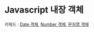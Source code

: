 # Javascript 내장 객체
키워드 : [Date 객체](https://www.w3schools.com/js/js_dates.asp), [Number 객체](https://www.w3schools.com/js/js_numbers.asp), [문자열 객체](https://www.w3schools.com/js/js_strings.asp)